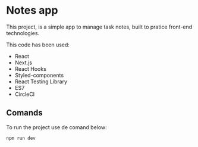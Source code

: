 # Notes app

This project, is a simple app to manage task notes, built to pratice front-end technologies.

This code has been used:

- React
- Next.js
- React Hooks
- Styled-components
- React Testing Library
- ES7
- CircleCI

## Comands

To run the project use de comand below:

`npm run dev`
